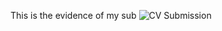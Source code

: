This is the evidence of my sub
![CV Submission](https://raw.githubusercontent.com/rasmenis/Digital-Portfolio/main/cv%20submission.PNG)








